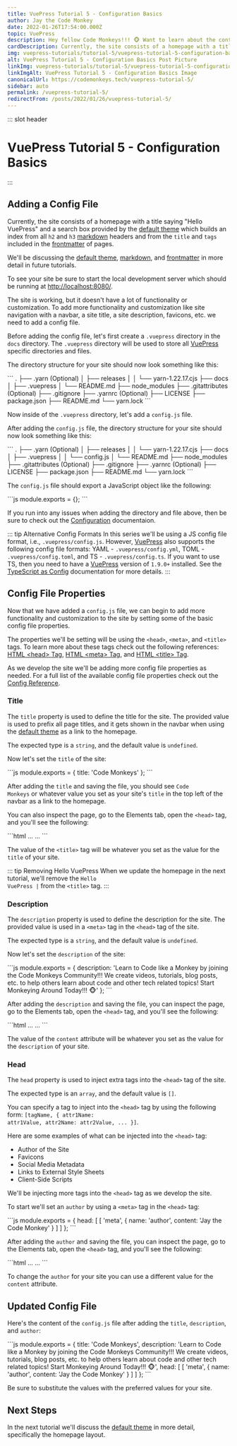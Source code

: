 ```yaml
---
title: VuePress Tutorial 5 - Configuration Basics
author: Jay the Code Monkey
date: 2022-01-26T17:54:00.000Z
topic: VuePress
description: Hey fellow Code Monkeys!!! 🐵 Want to learn about the configuration basics for VuePress, then check out VuePress Tutorial 5 - Configuration Basics! 🍌🐒
cardDescription: Currently, the site consists of a homepage with a title saying "Hello VuePress", and a search box which builds an index from...
img: vuepress-tutorials/tutorial-5/vuepress-tutorial-5-configuration-basics-post.png
alt: VuePress Tutorial 5 - Configuration Basics Post Picture
linkImg: vuepress-tutorials/tutorial-5/vuepress-tutorial-5-configuration-basics-post-link.png
linkImgAlt: VuePress Tutorial 5 - Configuration Basics Image
canonicalUrl: https://codemonkeys.tech/vuepress-tutorial-5/
sidebar: auto
permalink: /vuepress-tutorial-5/
redirectFrom: /posts/2022/01/26/vuepress-tutorial-5/
---
```


::: slot header

# VuePress Tutorial 5 - Configuration Basics

:::

## Adding a Config File

Currently, the site consists of a homepage with a title saying "Hello VuePress" and a search box provided by the [default theme](https://vuepress.vuejs.org/theme/default-theme-config.html) which builds an index from all <code class="inline-code-block">h2</code> and <code class="inline-code-block">h3</code> [markdown](https://vuepress.vuejs.org/config/#markdown) headers and from the <code class="inline-code-block">title</code> and <code class="inline-code-block">tags</code> included in the [frontmatter](https://vuepress.vuejs.org/guide/frontmatter.html) of pages.

We'll be discussing the [default theme](https://vuepress.vuejs.org/theme/default-theme-config.html), [markdown](https://vuepress.vuejs.org/config/#markdown), and [frontmatter](https://vuepress.vuejs.org/guide/frontmatter.html) in more detail in future tutorials.

To see your site be sure to start the local development server which should be running at [http://localhost:8080/](http://localhost:8080/).

The site is working, but it doesn't have a lot of functionality or customization. To add more functionality and customization like site navigation with a navbar, a site title, a site description, favicons, etc. we need to add a config file.

Before adding the config file, let's first create a <code class="inline-code-block">.vuepress</code> directory in the <code class="inline-code-block">docs</code> directory. The <code class="inline-code-block">.vuepress</code> directory will be used to store all [VuePress](https://vuepress.vuejs.org/) specific directories and files.

The directory structure for your site should now look something like this:

<code-group class="remove-code-group-line-numbers">
<code-block title="Directory Structure with .vuepress">
```
.
├── .yarn (Optional)
│   ├── releases
│   │   └── yarn-1.22.17.cjs
├── docs
│   ├── .vuepress
│   └── README.md
├── node_modules
├── .gitattributes (Optional)
├── .gitignore
├── .yarnrc (Optional)
├── LICENSE
├── package.json
├── README.md
└── yarn.lock
```
</code-block>
</code-group>

Now inside of the <code class="inline-code-block">.vuepress</code> directory, let's add a <code class="inline-code-block">config.js</code> file.

After adding the <code class="inline-code-block">config.js</code> file, the directory structure for your site should now look something like this:

<code-group class="remove-code-group-line-numbers">
<code-block title="Directory Structure with config.js">
```
.
├── .yarn (Optional)
│   ├── releases
│   │   └── yarn-1.22.17.cjs
├── docs
│   ├── .vuepress
│   │   └── config.js
│   └── README.md
├── node_modules
├── .gitattributes (Optional)
├── .gitignore
├── .yarnrc (Optional)
├── LICENSE
├── package.json
├── README.md
└── yarn.lock
```
</code-block>
</code-group>

The <code class="inline-code-block">config.js</code> file should export a JavaScript object like the following:

<code-group>
<code-block title="config.js File">
```js
module.exports = {};
```
</code-block>
</code-group>

If you run into any issues when adding the directory and file above, then be sure to check out the [Configuration](https://vuepress.vuejs.org/guide/basic-config.html) documentaion.

::: tip Alternative Config Formats
In this series we'll be using a JS config file format, i.e., <code class="inline-code-block">.vuepress/config.js</code>. However, [VuePress](https://vuepress.vuejs.org/) also supports the following config file formats: YAML - <code class="inline-code-block">.vuepress/config.yml</code>, TOML - <code class="inline-code-block">.vuepress/config.toml</code>, and TS - <code class="inline-code-block">.vuepress/config.ts</code>. If you want to use TS, then you need to have a [VuePress](https://vuepress.vuejs.org/) version of <code class="inline-code-block">1.9.0+</code> installed. See the [TypeScript as Config](https://vuepress.vuejs.org/guide/typescript-as-config.html) documentation for more details.
:::

## Config File Properties

Now that we have added a <code class="inline-code-block">config.js</code> file, we can begin to add more functionality and customization to the site by setting some of the basic config file properties.

The properties we'll be setting will be using the <code class="inline-code-block">\<head></code>, <code class="inline-code-block">\<meta></code>, and <code class="inline-code-block">\<title></code> tags. To learn more about these tags check out the following references: [HTML \<head> Tag](https://www.w3schools.com/tags/tag_head.asp), [HTML \<meta> Tag](https://www.w3schools.com/tags/tag_meta.asp), and [HTML \<title> Tag](https://www.w3schools.com/tags/tag_title.asp).

As we develop the site we'll be adding more config file properties as needed. For a full list of the available config file properties check out the [Config Reference](https://vuepress.vuejs.org/config/).

### Title

The <code class="inline-code-block">title</code> property is used to define the title for the site. The provided value is used to prefix all page titles, and it gets shown in the navbar when using the [default theme](https://vuepress.vuejs.org/theme/default-theme-config.html) as a link to the homepage.

The expected type is a <code class="inline-code-block">string</code>, and the default value is <code class="inline-code-block">undefined</code>.

Now let's set the <code class="inline-code-block">title</code> of the site:

<code-group>
<code-block title="Adding a Title">
```js
module.exports = {
  title: 'Code Monkeys'
};
```
</code-block>
</code-group>

After adding the <code class="inline-code-block">title</code> and saving the file, you should see <code class="inline-code-block">Code Monkeys</code> or whatever value you set as your site's <code class="inline-code-block">title</code> in the top left of the navbar as a link to the homepage.

You can also inspect the page, go to the Elements tab, open the <code class="inline-code-block">\<head></code> tag, and you'll see the following:

<code-group>
<code-block title="Viewing the Title">
```html
<head>
  ...
  <title>Hello VuePress | Code Monkeys</title>
  ...
</head>
```
</code-block>
</code-group>

The value of the <code class="inline-code-block">\<title></code> tag will be whatever you set as the value for the <code class="inline-code-block">title</code> of your site.

::: tip Removing Hello VuePress
When we update the homepage in the next tutorial, we'll remove the <code class="inline-code-block">Hello VuePress |</code> from the <code class="inline-code-block">\<title></code> tag.
:::

### Description

The <code class="inline-code-block">description</code> property is used to define the description for the site. The provided value is used in a <code class="inline-code-block">\<meta></code> tag in the <code class="inline-code-block">\<head></code> tag of the site.

The expected type is a <code class="inline-code-block">string</code>, and the default value is <code class="inline-code-block">undefined</code>.

Now let's set the <code class="inline-code-block">description</code> of the site:

<code-group>
<code-block title="Adding a Description">
```js
module.exports = {
  description: 'Learn to Code like a Monkey by joining the Code Monkeys Community!!! We create videos, tutorials, blog posts, etc. to help others learn about code and other tech related topics! Start Monkeying Around Today!!! 🐵'
};
```
</code-block>
</code-group>

After adding the <code class="inline-code-block">description</code> and saving the file, you can inspect the page, go to the Elements tab, open the <code class="inline-code-block">\<head></code> tag, and you'll see the following:

<code-group>
<code-block title="Viewing the Description">
```html
<head>
  ...
  <meta name="description" content="Learn to Code like a Monkey by joining the Code Monkeys Community!!! We create videos, tutorials, blog posts, etc. to help others learn about code and other tech related topics! Start Monkeying Around Today!!! 🐵">
  ...
</head>
```
</code-block>
</code-group>

The value of the <code class="inline-code-block">content</code> attribute will be whatever you set as the value for the <code class="inline-code-block">description</code> of your site.

### Head

The <code class="inline-code-block">head</code> property is used to inject extra tags into the <code class="inline-code-block">\<head></code> tag of the site.

The expected type is an <code class="inline-code-block">array</code>, and the default value is <code class="inline-code-block">[]</code>.

You can specify a tag to inject into the <code class="inline-code-block">\<head></code> tag by using the following form: <code class="inline-code-block">[tagName, { attr1Name: attr1Value, attr2Name: attr2Value, ... }]</code>.

Here are some examples of what can be injected into the <code class="inline-code-block">\<head></code> tag:

- Author of the Site
- Favicons
- Social Media Metadata
- Links to External Style Sheets
- Client-Side Scripts

We'll be injecting more tags into the <code class="inline-code-block">\<head></code> tag as we develop the site.

To start we'll set an <code class="inline-code-block">author</code> by using a <code class="inline-code-block">\<meta></code> tag in the <code class="inline-code-block">\<head></code> tag:

<code-group>
<code-block title="Adding an Author to the Head Tag">
```js
module.exports = {
  head: [
    [
      'meta',
      {
        name: 'author',
        content: 'Jay the Code Monkey'
      }
    ]
  ]
};
```
</code-block>
</code-group>

After adding the <code class="inline-code-block">author</code> and saving the file, you can inspect the page, go to the Elements tab, open the <code class="inline-code-block">\<head></code> tag, and you'll see the following:

<code-group>
<code-block title="Viewing the Author">
```html
<head>
  ...
  <meta name="author" content="Jay the Code Monkey">
  ...
</head>
```
</code-block>
</code-group>

To change the <code class="inline-code-block">author</code> for your site you can use a different value for the <code class="inline-code-block">content</code> attribute.

## Updated Config File

Here's the content of the <code class="inline-code-block">config.js</code> file after adding the <code class="inline-code-block">title</code>, <code class="inline-code-block">description</code>, and <code class="inline-code-block">author</code>:

<code-group>
<code-block title="Updated Config File">
```js
module.exports = {
  title: 'Code Monkeys',
  description:
    'Learn to Code like a Monkey by joining the Code Monkeys Community!!! We create videos, tutorials, blog posts, etc. to help others learn about code and other tech related topics! Start Monkeying Around Today!!! 🐵',
  head: [
    [
      'meta',
      {
        name: 'author',
        content: 'Jay the Code Monkey'
      }
    ]
  ]
};
```
</code-block>
</code-group>

Be sure to substitute the values with the preferred values for your site.

## Next Steps

In the next tutorial we'll discuss the [default theme](https://vuepress.vuejs.org/theme/default-theme-config.html) in more detail, specifically the homepage layout.
